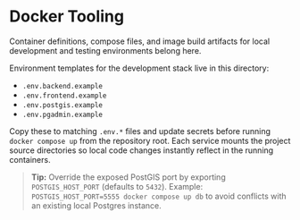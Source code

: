 # Docker Tooling

Container definitions, compose files, and image build artifacts for local development and testing environments belong here.

Environment templates for the development stack live in this directory:

- `.env.backend.example`
- `.env.frontend.example`
- `.env.postgis.example`
- `.env.pgadmin.example`

Copy these to matching `.env.*` files and update secrets before running `docker compose up` from the repository root. Each service mounts the project source directories so local code changes instantly reflect in the running containers.

> **Tip:** Override the exposed PostGIS port by exporting `POSTGIS_HOST_PORT` (defaults to `5432`). Example: `POSTGIS_HOST_PORT=5555 docker compose up db` to avoid conflicts with an existing local Postgres instance.
